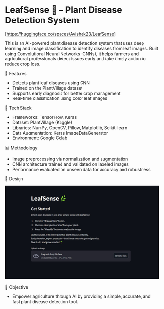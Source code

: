 # LeafSense 🌿 – Plant Disease Detection System

[https://huggingface.co/spaces/Avishek23/LeafSense]

This is an AI-powered plant disease detection system that uses deep learning and image classification to identify diseases from leaf images. Built using Convolutional Neural Networks (CNNs), it helps farmers and agricultural professionals detect issues early and take timely action to reduce crop loss.

🚀 Features

- Detects plant leaf diseases using CNN
- Trained on the PlantVillage dataset
- Supports early diagnosis for better crop management
- Real-time classification using color leaf images


🧠 Tech Stack

- Frameworks: TensorFlow, Keras
- Dataset: PlantVillage (Kaggle)
- Libraries: NumPy, OpenCV, Pillow, Matplotlib, Scikit-learn
- Data Augmentation: Keras ImageDataGenerator
- Environment: Google Colab

📊 Methodology

- Image preprocessing via normalization and augmentation
- CNN architecture trained and validated on labeled images
- Performance evaluated on unseen data for accuracy and robustness


🌆 Design

<a href="https://huggingface.co/spaces/Avishek23/LeafSense" target="_blank"><img src="/screenshots/1_HomePage.jpg" style="max-width: 100%;"></a>


🎯 Objective
- Empower agriculture through AI by providing a simple, accurate, and fast plant disease detection tool.
